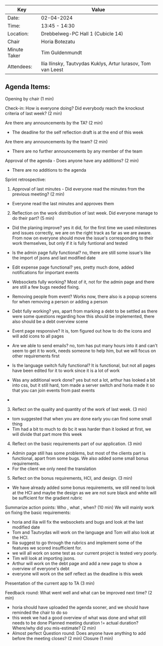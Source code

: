 | Key | Value                                                        |
| --- |--------------------------------------------------------------|
| Date: | 02-04-2024                                                   |
| Time: | 13:45 - 14:30                                                |
| Location: | Drebbelweg-PC Hall 1 (Cubicle 14)                            |
| Chair | Horia Botezatu                                               |
| Minute Taker | Tim Guldenmundt                                              |
| Attendees: | Ilia Ilinsky, Tautvydas Kuklys, Artur Iurasov, Tom van Leest |

## Agenda Items:
Opening by chair (1 min)

Check-in: How is everyone doing? Did everybody reach the knockout criteria of last week? (2 min)


Are there any announcements by the TA? (2 min)
- The deadline for the self reflection draft is at the end of this week

Are there any announcements by the team? (2 min)
- There are no further announcements by any member of the team

Approval of the agenda - Does anyone have any additions? (2 min)
- There are no additions to the agenda

Sprint retrospective:
1. Approval of last minutes - Did everyone read the minutes from the previous meeting? (2 min)
- Everyone read the last minutes and approves them
2. Reflection on the work distribution of last week. Did everyone manage to do their part? (5 min)
- Did the planing improve? yes it did, for the first time we used milestones and issues correctly, we are on the right track as far as we are aware.
From now on everyone should move the issue's corresponding to their work themselves, but only if it is fully funtional and tested


- Is the admin page fully functional? no, there are still some issue's like the import of jsons and last modified date


- Edit expense page functional? yes, pretty much done, added notifications for important events


- Websockets fully working? Most of it, not for the admin page and there are still a few bugs needed fixing.


- Removing people from event? Works now, there also is a popup screens for when removing a person or adding a person


- Debt fully working? yes, apart from marking a debt to be settled as there were some questions regarding how this should be implemented, there also should be a debt overview scene


- Event page responsive? It is, tom figured out how to do the icons and will add icons to all pages


- Are we able to send emails? no, tom has put many hours into it and can't seem to get it to work, needs someone to help him, but we will focus on other requirements first


- Is the language switch fully functional? It is functional, but not all pages have been edited for it to work since it is a lot of work


- Was any additional work done? yes but not a lot, arthur has looked a bit into css, but it still hard, tom made a server switch and horia made it so that you can join events from past events
- 
3. Reflect on the quality and quantity of the work of last week. (3 min)
- tom suggested that when you are done early you can find some small thing
- Tim had a bit to much to do bc it was harder than it looked at first, we will divide that part more this week
4. Reflect on the basic requirements part of our application. (3 min)
- Admin page still has some problems, but most of the clients part is functional, apart from some bugs. We also added some small bonus requirements.
- For the client we only need the translation
5. Reflect on the bonus requirements, HCI, and design. (3 min)
- We have already added some bonus requirements, we still need to look at the HCI and maybe the design as we are not sure black and white will be sufficient for the gradient rubric

Summarize action points: Who , what , when? (10 min)
We will mainly work on fixing the basic requirements:
- horia and ilia will fix the websockets and bugs and look at the last modified date
- Tom and Tautvydas will work on the language and Tom will also look at the HCI.
- Ilia suggest to go through the rubrics and implement some of the features we scored insufficient for.
- we will all work on some test as our current project is tested very poorly.
- Tim will look at importing jsons.
- Arthur will work on the debt page and add a new page to show a overview of everyone's debt
- everyone will work on the self reflect as the deadline is this week

Presentation of the current app to TA (3 min)

Feedback round: What went well and what can be improved next time? (2 min)
- horia should have uploaded the agenda sooner, and we should have reminded the chair to do so
- this week we had a good overview of what was done and what still needs to be done
Planned meeting duration != actual duration? Where/why did you mis-estimate? (2 min)
- Almost perfect
Question round: Does anyone have anything to add before the meeting closes? (2 min)
Closure (1 min)